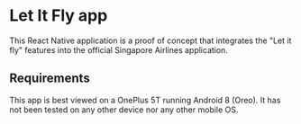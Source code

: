 # Let It Fly app

This React Native application is a proof of concept that integrates the "Let it fly" features into the official Singapore Airlines application.

## Requirements

This app is best viewed on a OnePlus 5T running Android 8 (Oreo). It has not been tested on any other device nor any other mobile OS.
